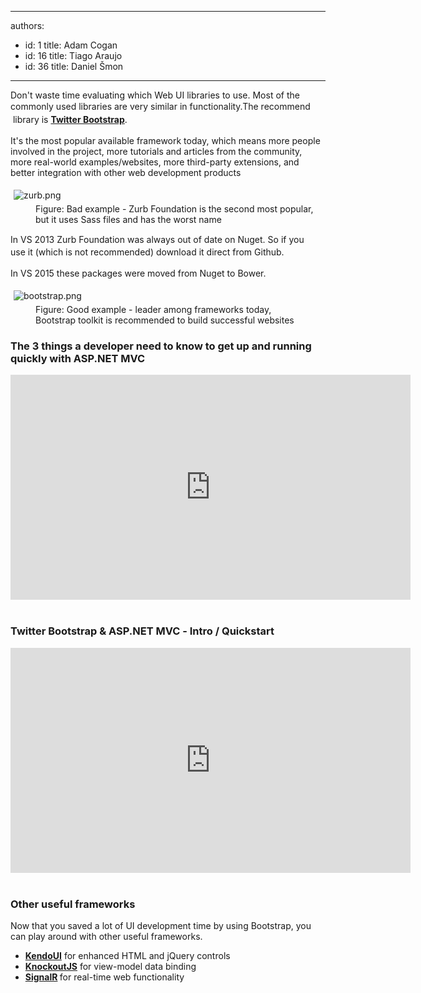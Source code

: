 

---
authors:
  - id: 1
    title: Adam Cogan
  - id: 16
    title: Tiago Araujo
  - id: 36
    title: Daniel Šmon
---




<span class='intro'> <p>​​Don't waste time evaluating which Web UI libraries to use. Most of the commonly used libraries are very similar in functionality​. 
<span style="line-height&#58;20.7999992370605px;">​The&#160;</span><span style="line-height&#58;20.7999992370605px;">recommend</span><span style="line-height&#58;20.7999992370605px;">​&#160;</span><span style="line-height&#58;20.7999992370605px;">library is </span>
<span style="line-height&#58;20.7999992370605px;">
   <strong>
      <a href="/do-you-use-twitter-bootstrap">Twitter Bootstrap</a></strong>.</span></p> </span>

<p>It's the most popular available framework today, which&#160;means more people involved in the project, more tutorials and articles from the community, more real-world examples/websites, more third-party extensions, and better integration with other​ web development products<br> </p><dl class="badImage"><dt> 
      <img src="/PublishingImages/zurb.png" alt="zurb.png" style="margin&#58;5px;" /> 
   </dt><dd>Figure&#58; Bad example - Zurb Foundation is the second most popular, but it uses Sass files and​&#160;has the worst name</dd></dl><p> 
   <strong></strong><span style="line-height&#58;20.7999992370605px;">In VS 2013</span>&#160;Zurb Foundation was always out of date on Nuget.&#160;<span style="line-height&#58;20.7999992370605px;">So if you use&#160;it (which is&#160;not recommended)&#160;download it direct from ​Github.​​</span>&#160;</p><p>In&#160;VS 2015 these packages were moved from N​uget to Bower.&#160;</p><dl class="goodImage"><dt> 
      <img src="/PublishingImages/bootstrap.png" alt="bootstrap.png" style="margin&#58;5px;" /> 
   </dt><dd>Figure&#58; Good example -&#160;leader among frameworks today, Bootstrap&#160;toolkit is recommended to build​&#160;successful websites</dd></dl><h3>The 3 things a developer need to know to get up and running quickly with ASP.NET MVC</h3><div class="ms-rtestate-read ms-rte-embedcode ms-rte-embedil ms-rtestate-notify s4-wpActive" unselectable="on">
   <iframe width="640" height="360" src="https&#58;//www.youtube.com/embed/z3bIM72-YaU?rel=0" frameborder="0"></iframe>&#160;</div><h3>Twitter Bootstrap &amp; ASP.NET MVC ​​​​- Intro / Quickstart</h3><div class="ms-rtestate-read ms-rte-embedcode ms-rte-embedil ms-rtestate-notify">
   <iframe width="640" height="360" src="https&#58;//www.youtube.com/embed/bIGiUSMBwoo?rel=0" frameborder="0"></iframe>&#160;</div><h3 class="ssw15-rteElement-H3">​Other useful frameworks​</h3><p>Now that you saved a lot of UI develo​pment time by using Bootstrap, you can play around with other useful frameworks.​</p><ul><li> ​<b><a href="http&#58;//www.kendoui.com/" style="background-color&#58;initial;">KendoUI</a></b> for enhanced HTML and jQuery controls</li><li> 
      <a href="http&#58;//knockoutjs.com/"><b>KnockoutJS</b></a>&#160;for view-model&#160;data binding</li><li> 
      <b><a href="http&#58;//signalr.net/">SignalR</a>&#160;</b>for real-time web functionality​</li></ul>


